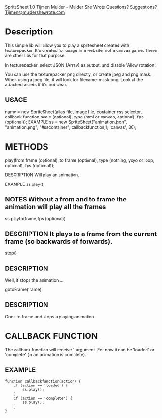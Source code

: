 SpriteSheet 1.0
Tijmen Mulder - Mulder She Wrote
Questions? Suggestions?
Tijmen@muldershewrote.com

Description
==============
This simple lib will allow you to play a spritesheet created with texturepacker.
It's created for usage in a website, not a canvas game. There are other libs for that purpose.

In texturepacker, select JSON (Array) as output, and disable 'Allow rotation'.

You can use the texturepacker png directly, or create jpeg and png mask.
When using a jpeg file, it will look for filename-mask.png. Look at the attached assets if it's not clear.

USAGE
--------------
name = new SpriteSheet(atlas file, image file, container css selector, callback function,scale (optional), type (html or canvas, optional), fps (optional));
EXAMPLE
ss = new SpriteSheet("animation.json", "animation.png", "#sscontainer", callbackfunction,1, 'canvas', 30);



METHODS
==============
play(from frame (optional), to frame (optional), type (nothing, yoyo or loop, optional), fps (optional));

DESCRIPTION
Will play an animation.

EXAMPLE
ss.play(); 

NOTES
Without a from and to frame the animation will play all the frames
--------------
ss.playto(frame,fps (optional))

DESCRIPTION
It plays to a frame from the current frame (so backwards of forwards).
--------------
stop()

DESCRIPTION
--------------
Well, it stops the animation....

gotoFrame(frame)

DESCRIPTION
--------------
Goes to frame and stops a playing animation

CALLBACK FUNCTION
==============

The callback function will receive 1 argument. For now it can be 'loaded' or 'complete' (in an animation is complete).

EXAMPLE
--------------
	function callbackfunction(action) {
		if (action == 'loaded') {
			ss.play();
		}
		if (action == 'complete') {
			ss.play();	
		}
	}